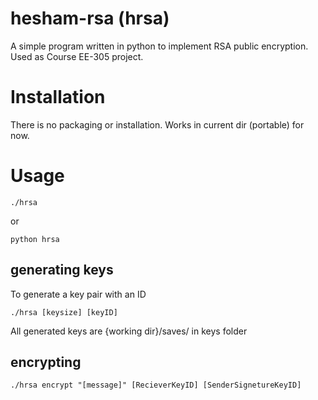 
# hesham-rsa (hrsa)
A simple program written in python to implement RSA public encryption. Used as Course EE-305 project.
# Installation 
There is no packaging or installation. Works in current dir (portable) for now.
# Usage

    ./hrsa
   or 
   
    python hrsa

## generating keys
To generate a key pair with an ID 

    ./hrsa [keysize] [keyID]
All generated keys are {working dir}/saves/ in keys folder
## encrypting 

    ./hrsa encrypt "[message]" [RecieverKeyID] [SenderSignetureKeyID]

